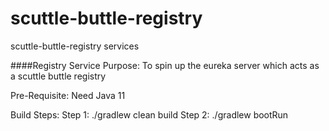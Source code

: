# scuttle-buttle-registry
scuttle-buttle-registry services

####Registry Service
Purpose: To spin up the eureka server which acts as a scuttle buttle registry

Pre-Requisite:
Need Java 11

Build Steps:
Step 1:
./gradlew clean build
Step 2:
./gradlew bootRun
